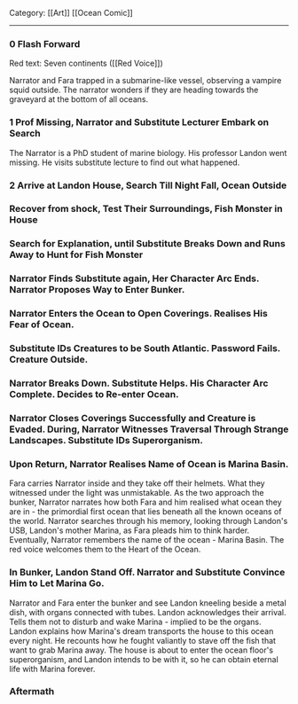 Category: [[Art]] [[Ocean Comic]]
___
### 0 Flash Forward
Red text: Seven continents ([[Red Voice]])

Narrator and Fara trapped in a submarine-like vessel, observing a vampire squid outside. The narrator wonders if they are heading towards the graveyard at the bottom of all oceans. 
### 1 Prof Missing, Narrator and Substitute Lecturer Embark on Search
The Narrator is a PhD student of marine biology. His professor Landon went missing. 
He visits substitute lecture to find out what happened. 
### 2 Arrive at Landon House, Search Till Night Fall, Ocean Outside

### Recover from shock, Test Their Surroundings, Fish Monster in House

### Search for Explanation, until Substitute Breaks Down and Runs Away to Hunt for Fish Monster

### Narrator Finds Substitute again, Her Character Arc Ends. Narrator Proposes Way to Enter Bunker. 

### Narrator Enters the Ocean to Open Coverings. Realises His Fear of Ocean. 

### Substitute IDs Creatures to be South Atlantic. Password Fails. Creature Outside. 

### Narrator Breaks Down. Substitute Helps. His Character Arc Complete. Decides to Re-enter Ocean. 

### Narrator Closes Coverings Successfully and Creature is Evaded. During, Narrator Witnesses Traversal Through Strange Landscapes. Substitute IDs Superorganism. 

### Upon Return, Narrator Realises Name of Ocean is Marina Basin. 
Fara carries Narrator inside and they take off their helmets. 
What they witnessed under the light was unmistakable. 
As the two approach the bunker, Narrator narrates how both Fara and him realised what ocean they are in - the primordial first ocean that lies beneath all the known oceans of the world. 
Narrator searches through his memory, looking through Landon's USB, Landon's mother Marina, as Fara pleads him to think harder. 
Eventually, Narrator remembers the name of the ocean - Marina Basin. The red voice welcomes them to the Heart of the Ocean. 
### In Bunker, Landon Stand Off. Narrator and Substitute Convince Him to Let Marina Go. 
Narrator and Fara enter the bunker and see Landon kneeling beside a metal dish, with organs connected with tubes. 
Landon acknowledges their arrival. Tells them not to disturb and wake Marina - implied to be the organs. Landon explains how Marina's dream transports the house to this ocean every night. He recounts how he fought valiantly to stave off the fish that want to grab Marina away. The house is about to enter the ocean floor's superorganism, and Landon intends to be with it, so he can obtain eternal life with Marina forever. 


### Aftermath
